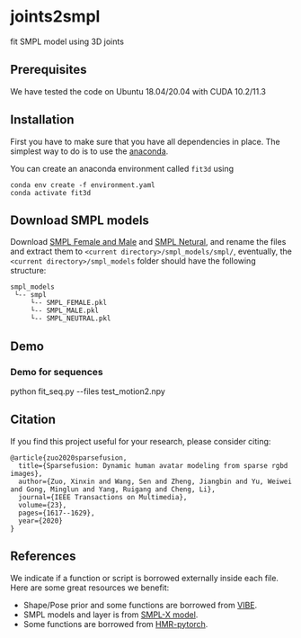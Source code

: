 # joints2smpl
fit SMPL model using 3D joints

## Prerequisites
We have tested the code on Ubuntu 18.04/20.04 with CUDA 10.2/11.3

## Installation
First you have to make sure that you have all dependencies in place.
The simplest way to do is to use the [anaconda](https://www.anaconda.com/).

You can create an anaconda environment called `fit3d` using
```
conda env create -f environment.yaml
conda activate fit3d
```

## Download SMPL models
Download [SMPL Female and Male](https://smpl.is.tue.mpg.de/) and [SMPL Netural](https://smplify.is.tue.mpg.de/), and rename the files and extract them to `<current directory>/smpl_models/smpl/`, eventually, the `<current directory>/smpl_models` folder should have the following structure:
   ```
   smpl_models
    └-- smpl
    	└-- SMPL_FEMALE.pkl
		└-- SMPL_MALE.pkl
		└-- SMPL_NEUTRAL.pkl
   ```   

## Demo
### Demo for sequences
python fit_seq.py --files test_motion2.npy

## Citation
If you find this project useful for your research, please consider citing:
```
@article{zuo2020sparsefusion,
  title={Sparsefusion: Dynamic human avatar modeling from sparse rgbd images},
  author={Zuo, Xinxin and Wang, Sen and Zheng, Jiangbin and Yu, Weiwei and Gong, Minglun and Yang, Ruigang and Cheng, Li},
  journal={IEEE Transactions on Multimedia},
  volume={23},
  pages={1617--1629},
  year={2020}
}
```

## References
We indicate if a function or script is borrowed externally inside each file. Here are some great resources we 
benefit:

- Shape/Pose prior and some functions are borrowed from [VIBE](https://github.com/mkocabas/VIBE).
- SMPL models and layer is from [SMPL-X model](https://github.com/vchoutas/smplx).
- Some functions are borrowed from [HMR-pytorch](https://github.com/MandyMo/pytorch_HMR).
